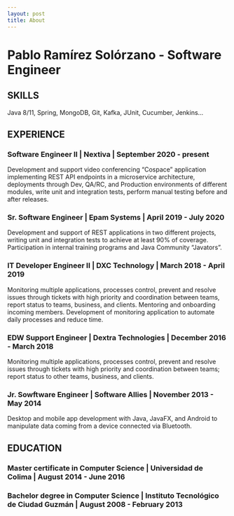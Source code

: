 ```yaml
---
layout: post
title: About
---
```


# Pablo Ramírez Solórzano - Software Engineer

## SKILLS

Java 8/11, Spring, MongoDB, Git, Kafka, JUnit, Cucumber, Jenkins...

## EXPERIENCE

### Software Engineer II | Nextiva | September 2020 - present

Development and support video conferencing “Cospace” application implementing REST API endpoints in a microservice architecture, deployments through Dev, QA/RC, and Production environments of different modules, write unit and integration tests, perform manual testing before and after releases.

### Sr. Software Engineer | Epam Systems | April 2019 - July 2020

Development and support of REST applications in two different projects, writing unit and integration tests to achieve at least 90% of coverage. Participation in internal training programs and Java Community “Javators”.

### IT Developer Engineer II | DXC Technology | March 2018 - April 2019

Monitoring multiple applications, processes control, prevent and resolve issues through tickets with high priority and coordination between teams, report status to teams, business, and clients. Mentoring and onboarding incoming members. Development of monitoring application to automate daily processes and reduce time.

### EDW Support Engineer | Dextra Technologies | December 2016 - March 2018

Monitoring multiple applications, processes control, prevent and resolve issues through tickets with high priority and coordination between teams; report status to other teams, business, and clients.

### Jr. Sowftware Engineer | Software Allies | November 2013 - May 2014

Desktop and mobile app development with Java, JavaFX, and Android to manipulate data coming from a device connected via Bluetooth.

## EDUCATION

### Master certificate in Computer Science | Universidad de Colima | August 2014 - June 2016

### Bachelor degree in Computer Science | Instituto Tecnológico de Ciudad Guzmán | August 2008 - February 2013
